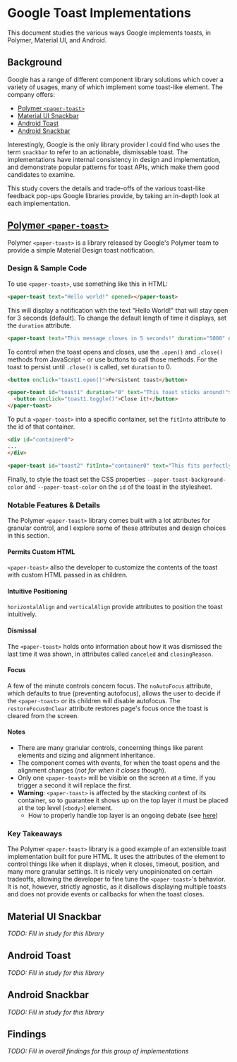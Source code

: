 # Google Toast Implementations
This document studies the various ways Google implements toasts, in Polymer, Material UI, and Android.

## Background
Google has a range of different component library solutions which cover a variety of usages, many of which implement some toast-like element.
The company offers:

- [Polymer `<paper-toast>`](#polymer-paper-toast)
- [Material UI Snackbar](#material-ui-snackbar)
- [Android Toast](#android-toast)
- [Android Snackbar](#android-snackbar)

Interestingly, Google is the only library provider I could find who uses the term `snackbar` to refer to an actionable, dismissable toast.
The implementations have internal consistency in design and implementation, and demonstrate popular patterns for toast APIs, which make them good candidates to examine.

This study covers the details and trade-offs of the various toast-like feedback pop-ups Google libraries provide, by taking an in-depth look at each implementation.

## [Polymer `<paper-toast>`](https://github.com/PolymerElements/paper-toast)
Polymer `<paper-toast>` is a library released by Google's Polymer team to provide a simple Material Design toast notification.

### Design & Sample Code
To use `<paper-toast>`, use something like this in HTML:

```html
<paper-toast text="Hello world!" opened></paper-toast>
```

This will display a notification with the text "Hello World!" that will stay open for 3 seconds (default).
To change the default length of time it displays, set the `duration` attribute.

```html
<paper-toast text="This message closes in 5 seconds!" duration="5000" opened></paper-toast>
```

To control when the toast opens and closes, use the `.open()` and `.close()` methods from JavaScript - or use buttons to call those methods.
For the toast to persist until `.close()` is called, set `duration` to 0.

```html
<button onclick="toast1.open()">Persistent toast</button>

<paper-toast id="toast1" duration="0" text="This toast sticks around!">
  <button onclick="toast1.toggle()">Close it!</button>
</paper-toast>
```

To put a `<paper-toast>` into a specific container, set the `fitInto` attribute to the id of that container.

```html
<div id="container0">
...
</div>

<paper-toast id="toast2" fitInto="container0" text="This fits perfectly!"></paper-toast>
```

Finally, to style the toast set the CSS properties `--paper-toast-background-color` and `--paper-toast-color` on the `id` of the toast in the stylesheet.

### Notable Features & Details
The Polymer `<paper-toast>` library comes built with a lot attributes for granular control, and I explore some of these attributes and design choices in this section.

#### Permits Custom HTML
`<paper-toast>` allso the developer to customize the contents of the toast with custom HTML passed in as children.

#### Intuitive Positioning
`horizontalAlign` and `verticalAlign` provide attributes to position the toast intuitively.

#### Dismissal
The `<paper-toast>` holds onto information about how it was dismissed the last time it was shown, in attributes called `canceled` and `closingReason`.

#### Focus
A few of the minute controls concern focus. The `noAutoFocus` attribute, which defaults to true (preventing autofocus), allows the user to decide if the `<paper-toast>` or its children will disable autofocus. 
The `restoreFocusOnClear` attribute restores page's focus once the toast is cleared from the screen.

#### Notes
- There are many granular controls, concerning things like parent elements and sizing and alignment inheritance.
- The component comes with events, for when the toast opens and the alignment changes (*not for when it closes though*).
- Only one `<paper-toast>` will be visible on the screen at a time. If you trigger a second it will replace the first.
- **Warning**: `<paper-toast>` is affected by the stacking context of its container, so to guarantee it shows up on the top layer it must be placed at the top level (`<body>`) element.
    - How to properly handle top layer is an ongoing debate (see [here](https://github.com/whatwg/html/issues/897#issuecomment-198512778))

### Key Takeaways
The Polymer `<paper-toast>` library is a good example of an extensible toast implementation built for pure HTML. 
It uses the attributes of the element to control things like when it displays, when it closes, timeout, position, and many more granular settings. 
It is nicely very unopinionated on certain tradeoffs, allowing the developer to fine tune the `<paper-toast>`'s behavior. 
It is not, however, strictly agnostic, as it disallows displaying multiple toasts and does not provide events or callbacks for when the toast closes.

## Material UI Snackbar

*TODO: Fill in study for this library*

## Android Toast

*TODO: Fill in study for this library*

## Android Snackbar

*TODO: Fill in study for this library*

## Findings

*TODO: Fill in overall findings for this group of implementations*